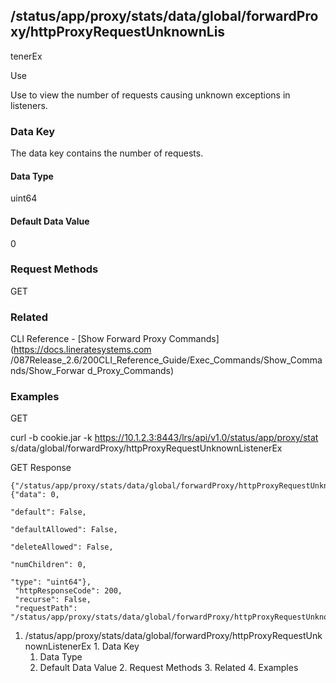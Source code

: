 ## /status/app/proxy/stats/data/global/forwardProxy/httpProxyRequestUnknownLis
tenerEx

Use

Use to view the number of requests causing unknown exceptions in listeners.

### Data Key

The data key contains the number of requests.

#### Data Type

uint64

#### Default Data Value

0

### Request Methods

GET

### Related

CLI Reference - [Show Forward Proxy Commands](https://docs.lineratesystems.com
/087Release_2.6/200CLI_Reference_Guide/Exec_Commands/Show_Commands/Show_Forwar
d_Proxy_Commands)

### Examples

GET

curl -b cookie.jar -k https://10.1.2.3:8443/lrs/api/v1.0/status/app/proxy/stat
s/data/global/forwardProxy/httpProxyRequestUnknownListenerEx

GET Response

    
    {"/status/app/proxy/stats/data/global/forwardProxy/httpProxyRequestUnknownListenerEx": {"data": 0,
                                                                                             "default": False,
                                                                                             "defaultAllowed": False,
                                                                                             "deleteAllowed": False,
                                                                                             "numChildren": 0,
                                                                                             "type": "uint64"},
     "httpResponseCode": 200,
     "recurse": False,
     "requestPath": "/status/app/proxy/stats/data/global/forwardProxy/httpProxyRequestUnknownListenerEx"}
    

  1. /status/app/proxy/stats/data/global/forwardProxy/httpProxyRequestUnknownListenerEx
    1. Data Key
      1. Data Type
      2. Default Data Value
    2. Request Methods
    3. Related
    4. Examples

